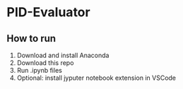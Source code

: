 # PID-Evaluator

## How to run

1. Download and install Anaconda
2. Download this repo
3. Run .ipynb files
4. Optional: install jyputer notebook extension in VSCode
